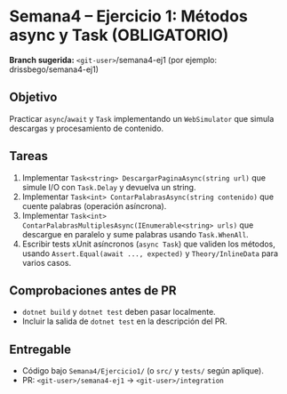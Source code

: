# Semana4 – Ejercicio 1: Métodos async y Task (OBLIGATORIO)

**Branch sugerida:** `<git-user>`/semana4-ej1 (por ejemplo: drissbego/semana4-ej1)

## Objetivo

Practicar `async`/`await` y `Task` implementando un `WebSimulator` que simula descargas y procesamiento de contenido.

## Tareas

1. Implementar `Task<string> DescargarPaginaAsync(string url)` que simule I/O con `Task.Delay` y devuelva un string.
2. Implementar `Task<int> ContarPalabrasAsync(string contenido)` que cuente palabras (operación asíncrona).
3. Implementar `Task<int> ContarPalabrasMultiplesAsync(IEnumerable<string> urls)` que descargue en paralelo y sume palabras usando `Task.WhenAll`.
4. Escribir tests xUnit asíncronos (`async Task`) que validen los métodos, usando `Assert.Equal(await ..., expected)` y `Theory/InlineData` para varios casos.

## Comprobaciones antes de PR

- `dotnet build` y `dotnet test` deben pasar localmente.
- Incluir la salida de `dotnet test` en la descripción del PR.

## Entregable

- Código bajo `Semana4/Ejercicio1/` (o `src/` y `tests/` según aplique).
- PR: `<git-user>/semana4-ej1` -> `<git-user>/integration`
